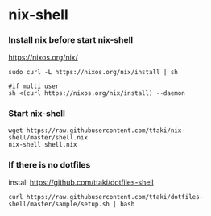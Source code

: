 # nix-shell


### Install nix before start nix-shell
https://nixos.org/nix/
```
sudo curl -L https://nixos.org/nix/install | sh

#if multi user 
sh <(curl https://nixos.org/nix/install) --daemon
```

### Start nix-shell
```
wget https://raw.githubusercontent.com/ttaki/nix-shell/master/shell.nix
nix-shell shell.nix
```

### If there is no dotfiles

install https://github.com/ttaki/dotfiles-shell
```
curl https://raw.githubusercontent.com/ttaki/dotfiles-shell/master/sample/setup.sh | bash
```
